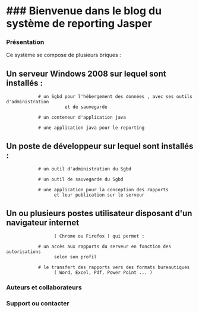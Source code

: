 # ### Bienvenue dans le blog du système de reporting Jasper

### Présentation 

Ce système se compose de plusieurs briques :

   ## Un serveur Windows 2008 sur lequel sont installés :

                # un Sgbd pour l'hébergement des données , avec ses outils d'administration
                          et de sauvegarde

                # un conteneur d'application java 

                # une application java pour le reporting

   ## Un poste de développeur  sur lequel sont installés :

                # un outil d'administration du Sgbd

                # un outil de sauvegarde du Sgbd 

                # une application pour la conception des rapports 
                      et leur publication sur le serveur

   ## Un ou plusieurs postes utilisateur disposant d'un navigateur internet 
                      ( Chrome ou Firefox ) qui permet :

                # un accès aux rapports du serveur en fonction des autorisations
                      selon son profil

                # le transfert des rapports vers des formats bureautiques 
                      ( Word, Excel, Pdf, Power Point ... ) 


### Auteurs et collaborateurs 


### Support ou contacter

